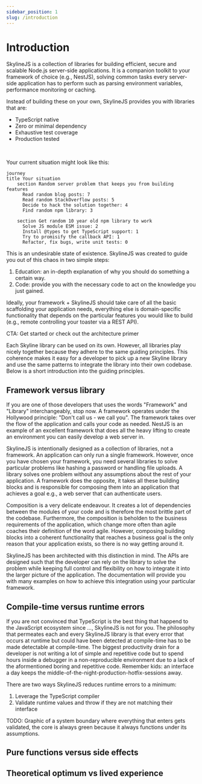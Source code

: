 ```yaml
---
sidebar_position: 1
slug: /introduction
---
```


# Introduction

SkylineJS is a collection of libraries for building efficient, secure and scalable Node.js server-side applications. It is a companion toolkit to your framework of choice (e.g., NestJS), solving common tasks every server-side application has to perform such as parsing environment variables, performance monitoring or caching.

Instead of building these on your own, SkylineJS provides you with libraries that are:

- TypeScript native
- Zero or minimal dependency
- Exhaustive test coverage
- Production tested

<br />

Your current situation might look like this:

```mermaid
journey
title Your situation
    section Random server problem that keeps you from building features
      Read random blog posts: 7
      Read random StackOverflow posts: 5
      Decide to hack the solution together: 4
      Find random npm library: 3

    section Get random 10 year old npm library to work
      Solve JS module ESM issue: 2
      Install @types to get TypeScript support: 1
      Try to promisify the callback API: 1
      Refactor, fix bugs, write unit tests: 0
```

This is an undesirable state of existence. SkylineJS was created to guide you out of this chaos in two simple steps:

1. Education: an in-depth explanation of why you should do something a certain way.
2. Code: provide you with the necessary code to act on the knowledge you just gained.

Ideally, your framework + SkylineJS should take care of all the basic scaffolding your application needs, everything else is domain-specific functionality that depends on the particular features you would like to build (e.g., remote controlling your toaster via a REST API).

CTA: Get started or check out the architecture primer

Each Skyline library can be used on its own. However, all libraries play nicely together because they adhere to the same guiding principles. This coherence makes it easy for a developer to pick up a new Skyline library and use the same patterns to integrate the library into their own codebase. Below is a short introduction into the guiding principles.

## Framework versus library

If you are one of those developers that uses the words "Framework" and "Library" interchangeably, stop now. A framework operates under the Hollywood principle: "Don't call us - we call you". The framework takes over the flow of the application and calls your code as needed. NestJS is an example of an excellent framework that does all the heavy lifting to create an environment you can easily develop a web server in.

SkylineJS is intentionally designed as a collection of libraries, not a framework. An application can only run a single framework. However, once you have chosen your framework, you need several libraries to solve particular problems like hashing a password or handling file uploads. A library solves one problem without any assumptions about the rest of your application. A framework does the opposite, it takes all these building blocks and is responsible for composing them into an application that achieves a goal e.g., a web server that can authenticate users.

Composition is a very delicate endeavour. It creates a lot of dependencies between the modules of your code and is therefore the most brittle part of the codebase. Furthermore, the composition is beholden to the business requirements of the application, which change more often than agile coaches their definition of the word agile. However, composing building blocks into a coherent functionality that reaches a business goal is the only reason that your application exists, so there is no way getting around it.

SkylineJS has been architected with this distinction in mind. The APIs are designed such that the developer can rely on the library to solve the problem while keeping full control and flexibility on how to integrate it into the larger picture of the application. The documentation will provide you with many examples on how to achieve this integration using your particular framework.

## Compile-time versus runtime errors

If you are not convinced that TypeScript is the best thing that happend to the JavaScript ecosystem since ..., SkylineJS is not for you. The philosophy that permeates each and every SkylineJS library is that every error that occurs at runtime but could have been detected at compile-time has to be made detectable at compile-time. The biggest productivity drain for a developer is not writing a lot of simple and repetitive code but to spend hours inside a debugger in a non-reproducible environment due to a lack of the aformentioned boring and repetitive code. Remember kids: an interface a day keeps the middle-of-the-night-production-hotfix-sessions away.

There are two ways SkylineJS reduces runtime errors to a minimum:

1. Leverage the TypeScript compiler
2. Validate runtime values and throw if they are not matching their interface

TODO: Graphic of a system boundary where everything that enters gets validated, the core is always green because it always functions under its assumptions.

## Pure functions versus side effects

<!--
Example: util functions that depend on env vars
-->

## Theoretical optimum vs lived experience

<!--
"Everybody has a plan until they get hit in the face".
Example: cache inconsistency observability strategy.
-->

